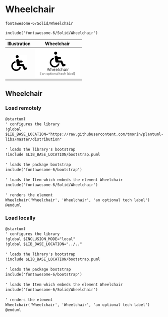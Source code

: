 # Wheelchair


```text
fontawesome-6/Solid/Wheelchair
```

```text
include('fontawesome-6/Solid/Wheelchair')
```



| Illustration | Wheelchair |
| :---: | :---: |
| ![illustration for Illustration](../../fontawesome-6/Solid/Wheelchair.png) | ![illustration for Wheelchair](../../fontawesome-6/Solid/Wheelchair.Local.png) |




## Wheelchair

### Load remotely
```plantuml
@startuml
' configures the library
!global $LIB_BASE_LOCATION="https://raw.githubusercontent.com/tmorin/plantuml-libs/master/distribution"

' loads the library's bootstrap
!include $LIB_BASE_LOCATION/bootstrap.puml

' loads the package bootstrap
include('fontawesome-6/bootstrap')

' loads the Item which embeds the element Wheelchair
include('fontawesome-6/Solid/Wheelchair')

' renders the element
Wheelchair('Wheelchair', 'Wheelchair', 'an optional tech label')
@enduml
```

### Load locally
```plantuml
@startuml
' configures the library
!global $INCLUSION_MODE="local"
!global $LIB_BASE_LOCATION="../.."

' loads the library's bootstrap
!include $LIB_BASE_LOCATION/bootstrap.puml

' loads the package bootstrap
include('fontawesome-6/bootstrap')

' loads the Item which embeds the element Wheelchair
include('fontawesome-6/Solid/Wheelchair')

' renders the element
Wheelchair('Wheelchair', 'Wheelchair', 'an optional tech label')
@enduml
```

